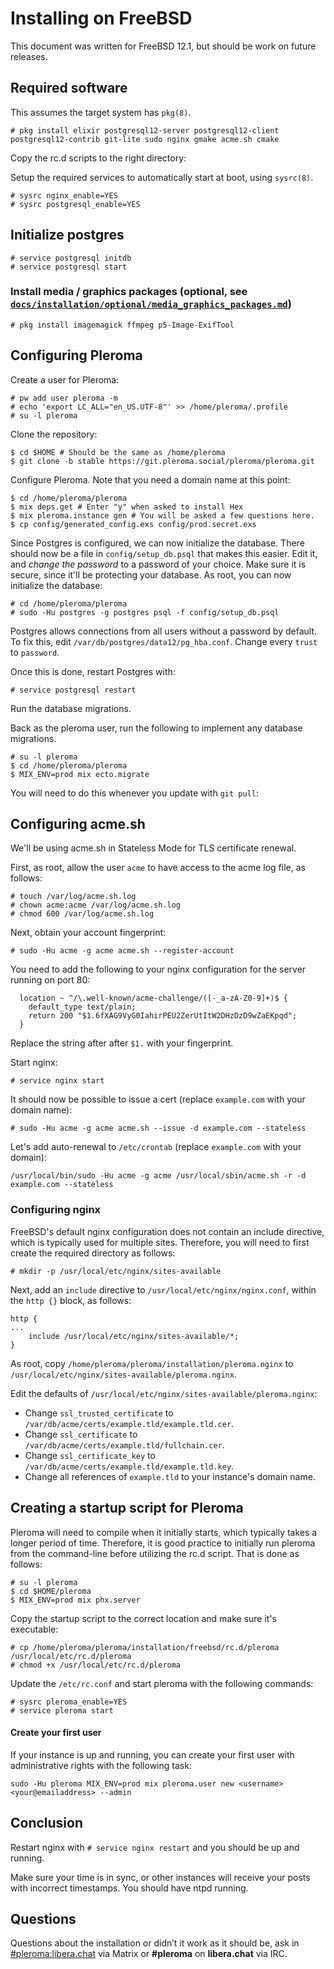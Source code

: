 # Installing on FreeBSD 

This document was written for FreeBSD 12.1, but should be work on future releases.

## Required software 

This assumes the target system has `pkg(8)`.

```
# pkg install elixir postgresql12-server postgresql12-client postgresql12-contrib git-lite sudo nginx gmake acme.sh cmake
```

Copy the rc.d scripts to the right directory:

Setup the required services to automatically start at boot, using `sysrc(8)`.

```
# sysrc nginx_enable=YES
# sysrc postgresql_enable=YES
```

## Initialize postgres

```
# service postgresql initdb
# service postgresql start
```

### Install media / graphics packages (optional, see [`docs/installation/optional/media_graphics_packages.md`](../installation/optional/media_graphics_packages.md))

```shell
# pkg install imagemagick ffmpeg p5-Image-ExifTool
```

## Configuring Pleroma

Create a user for Pleroma:

```
# pw add user pleroma -m
# echo 'export LC_ALL="en_US.UTF-8"' >> /home/pleroma/.profile
# su -l pleroma
```

Clone the repository:

```
$ cd $HOME # Should be the same as /home/pleroma
$ git clone -b stable https://git.pleroma.social/pleroma/pleroma.git
```

Configure Pleroma. Note that you need a domain name at this point:

```
$ cd /home/pleroma/pleroma
$ mix deps.get # Enter "y" when asked to install Hex
$ mix pleroma.instance gen # You will be asked a few questions here.
$ cp config/generated_config.exs config/prod.secret.exs
```

Since Postgres is configured, we can now initialize the database. There should
now be a file in `config/setup_db.psql` that makes this easier. Edit it, and
*change the password* to a password of your choice. Make sure it is secure, since
it'll be protecting your database. As root, you can now initialize the database:

```
# cd /home/pleroma/pleroma
# sudo -Hu postgres -g postgres psql -f config/setup_db.psql
```

Postgres allows connections from all users without a password by default. To
fix this, edit `/var/db/postgres/data12/pg_hba.conf`. Change every `trust` to
`password`.

Once this is done, restart Postgres with:
```
# service postgresql restart
```

Run the database migrations.

Back as the pleroma user, run the following to implement any database migrations.

```
# su -l pleroma
$ cd /home/pleroma/pleroma
$ MIX_ENV=prod mix ecto.migrate
```

You will need to do this whenever you update with `git pull`:

## Configuring acme.sh

We'll be using acme.sh in Stateless Mode for TLS certificate renewal.

First, as root, allow the user `acme` to have access to the acme log file, as follows:

```
# touch /var/log/acme.sh.log
# chown acme:acme /var/log/acme.sh.log
# chmod 600 /var/log/acme.sh.log
```

Next, obtain your account fingerprint:

```
# sudo -Hu acme -g acme acme.sh --register-account
```

You need to add the following to your nginx configuration for the server
running on port 80:

```
  location ~ ^/\.well-known/acme-challenge/([-_a-zA-Z0-9]+)$ {
    default_type text/plain;
    return 200 "$1.6fXAG9VyG0IahirPEU2ZerUtItW2DHzDzD9wZaEKpqd";
  }
```

Replace the string after after `$1.` with your fingerprint.

Start nginx:

```
# service nginx start
```

It should now be possible to issue a cert (replace `example.com`
with your domain name):

```
# sudo -Hu acme -g acme acme.sh --issue -d example.com --stateless
```

Let's add auto-renewal to `/etc/crontab`
(replace `example.com` with your domain):

```
/usr/local/bin/sudo -Hu acme -g acme /usr/local/sbin/acme.sh -r -d example.com --stateless
```

### Configuring nginx

FreeBSD's default nginx configuration does not contain an include directive, which is
typically used for multiple sites. Therefore, you will need to first create the required
directory as follows:


```
# mkdir -p /usr/local/etc/nginx/sites-available
```

Next, add an `include` directive to `/usr/local/etc/nginx/nginx.conf`, within the `http {}`
block, as follows:


```
http {
...
	include /usr/local/etc/nginx/sites-available/*;
}
```

As root, copy `/home/pleroma/pleroma/installation/pleroma.nginx` to
`/usr/local/etc/nginx/sites-available/pleroma.nginx`.

Edit the defaults of `/usr/local/etc/nginx/sites-available/pleroma.nginx`:

* Change `ssl_trusted_certificate` to `/var/db/acme/certs/example.tld/example.tld.cer`.
* Change `ssl_certificate` to `/var/db/acme/certs/example.tld/fullchain.cer`.
* Change `ssl_certificate_key` to `/var/db/acme/certs/example.tld/example.tld.key`.
* Change all references of `example.tld` to your instance's domain name.

## Creating a startup script for Pleroma

Pleroma will need to compile when it initially starts, which typically takes a longer
period of time. Therefore, it is good practice to initially run pleroma from the
command-line before utilizing the rc.d script. That is done as follows:

```
# su -l pleroma
$ cd $HOME/pleroma
$ MIX_ENV=prod mix phx.server
```

Copy the startup script to the correct location and make sure it's executable:

```
# cp /home/pleroma/pleroma/installation/freebsd/rc.d/pleroma /usr/local/etc/rc.d/pleroma
# chmod +x /usr/local/etc/rc.d/pleroma
```

Update the `/etc/rc.conf` and start pleroma with the following commands:

```
# sysrc pleroma_enable=YES
# service pleroma start
```

#### Create your first user

If your instance is up and running, you can create your first user with administrative rights with the following task:

```shell
sudo -Hu pleroma MIX_ENV=prod mix pleroma.user new <username> <your@emailaddress> --admin
```
## Conclusion

Restart nginx with `# service nginx restart` and you should be up and running.

Make sure your time is in sync, or other instances will receive your posts with
incorrect timestamps. You should have ntpd running.

## Questions

Questions about the installation or didn’t it work as it should be, ask in [#pleroma:libera.chat](https://matrix.to/#/#pleroma:libera.chat) via Matrix or **#pleroma** on **libera.chat** via IRC.
